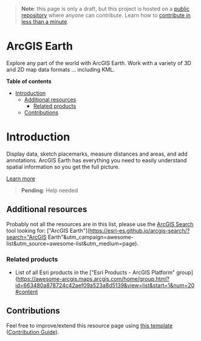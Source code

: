 > **Note**: this page is only a draft, but this project is hosted on a [public repository](https://github.com/hhkaos/awesome-arcgis) where anyone can contribute. Learn how to [contribute in less than a minute](https://github.com/hhkaos/awesome-arcgis/blob/master/CONTRIBUTING.md#contributions).

# ArcGIS Earth

Explore any part of the world with ArcGIS Earth. Work with a variety of 3D and 2D map data formats … including KML.



<!-- START doctoc generated TOC please keep comment here to allow auto update -->
<!-- DON'T EDIT THIS SECTION, INSTEAD RE-RUN doctoc TO UPDATE -->
**Table of contents**

- [Introduction](#introduction)
  - [Additional resources](#additional-resources)
    - [Related products](#related-products)
  - [Contributions](#contributions)

<!-- END doctoc generated TOC please keep comment here to allow auto update -->

# Introduction

Display data, sketch placemarks, measure distances and areas, and add annotations. ArcGIS Earth has everything you need to easily understand spatial information so you get the full picture.

[Learn more](http://www.esri.com/software/arcgis-earth)

> **Pending**: Help needed

## Additional resources

Probably not all the resources are in this list, please use the [ArcGIS Search](https://esri-es.github.io/arcgis-search/) tool looking for: ["ArcGIS Earth"](https://esri-es.github.io/arcgis-search/?search="ArcGIS Earth"&utm_campaign=awesome-list&utm_source=awesome-list&utm_medium=page).

### Related products

* List of all Esri products in the ["Esri Products - ArcGIS Platform" group](https://awesome-arcgis.maps.arcgis.com/home/group.html?id=663480a878724c42aef09a523a8d5139&view=list&start=1&num=20#content

## Contributions

Feel free to improve/extend this resource page using [this template](https://github.com/hhkaos/awesome-arcgis/blob/master/templates/PRODUCT_PAGE_TEMPLATE.md) ([Contribution Guide](https://github.com/hhkaos/awesome-arcgis/blob/master/CONTRIBUTING.md)).
